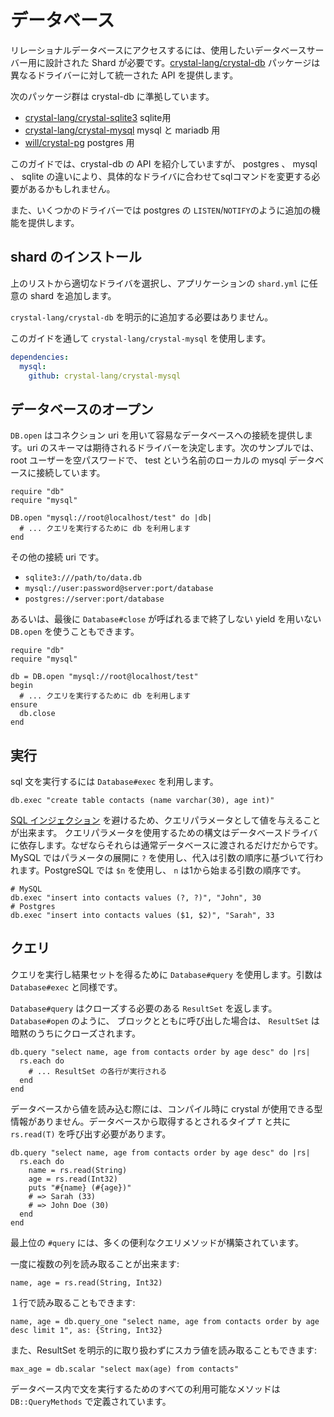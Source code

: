 # データベース

リレーショナルデータベースにアクセスするには、使用したいデータベースサーバー用に設計された Shard が必要です。[crystal-lang/crystal-db](https://github.com/crystal-lang/crystal-db) パッケージは異なるドライバーに対して統一された API を提供します。

次のパッケージ群は crystal-db に準拠しています。

* [crystal-lang/crystal-sqlite3](https://github.com/crystal-lang/crystal-sqlite3) sqlite用
* [crystal-lang/crystal-mysql](https://github.com/crystal-lang/crystal-mysql) mysql と mariadb 用
* [will/crystal-pg](https://github.com/will/crystal-pg) postgres 用

このガイドでは、crystal-db の API を紹介していますが、 postgres 、 mysql 、 sqlite の違いにより、具体的なドライバに合わせてsqlコマンドを変更する必要があるかもしれません。

また、いくつかのドライバーでは postgres の `LISTEN`/`NOTIFY`のように追加の機能を提供します。

## shard のインストール

上のリストから適切なドライバを選択し、アプリケーションの `shard.yml` に任意の shard を追加します。

`crystal-lang/crystal-db` を明示的に追加する必要はありません。

このガイドを通して `crystal-lang/crystal-mysql` を使用します。

```yaml
dependencies:
  mysql:
    github: crystal-lang/crystal-mysql
```

## データベースのオープン

`DB.open` はコネクション uri を用いて容易なデータベースへの接続を提供します。uri のスキーマは期待されるドライバーを決定します。次のサンプルでは、root ユーザーを空パスワードで、 test という名前のローカルの mysql データベースに接続しています。

```crystal
require "db"
require "mysql"

DB.open "mysql://root@localhost/test" do |db|
  # ... クエリを実行するために db を利用します
end
```

その他の接続 uri です。

* `sqlite3:///path/to/data.db`
* `mysql://user:password@server:port/database`
* `postgres://server:port/database`

あるいは、最後に `Database#close` が呼ばれるまで終了しない yield を用いない `DB.open` を使うこともできます。

```crystal
require "db"
require "mysql"

db = DB.open "mysql://root@localhost/test"
begin
  # ... クエリを実行するために db を利用します
ensure
  db.close
end
```

## 実行

sql 文を実行するには `Database#exec` を利用します。

```crystal
db.exec "create table contacts (name varchar(30), age int)"
```

[SQL インジェクション](https://owasp.org/www-community/attacks/SQL_Injection) を避けるため、クエリパラメータとして値を与えることが出来ます。
クエリパラメータを使用するための構文はデータベースドライバに依存します。なぜならそれらは通常データベースに渡されるだけだからです。MySQL ではパラメータの展開に `?` を使用し、代入は引数の順序に基づいて行われます。PostgreSQL では `$n` を使用し、 `n` は1から始まる引数の順序です。

```crystal
# MySQL
db.exec "insert into contacts values (?, ?)", "John", 30
# Postgres
db.exec "insert into contacts values ($1, $2)", "Sarah", 33
```

## クエリ

クエリを実行し結果セットを得るために `Database#query` を使用します。引数は `Database#exec` と同様です。

`Database#query` はクローズする必要のある `ResultSet` を返します。`Database#open` のように、 ブロックとともに呼び出した場合は、 `ResultSet` は暗黙のうちにクローズされます。

```crystal
db.query "select name, age from contacts order by age desc" do |rs|
  rs.each do
    # ... ResultSet の各行が実行される
  end
end
```

データベースから値を読み込む際には、コンパイル時に crystal が使用できる型情報がありません。データベースから取得するとされるタイプ `T` と共に `rs.read(T)` を呼び出す必要があります。

```crystal
db.query "select name, age from contacts order by age desc" do |rs|
  rs.each do
    name = rs.read(String)
    age = rs.read(Int32)
    puts "#{name} (#{age})"
    # => Sarah (33)
    # => John Doe (30)
  end
end
```

最上位の `#query` には、多くの便利なクエリメソッドが構築されています。

一度に複数の列を読み取ることが出来ます:

```crystal
name, age = rs.read(String, Int32)
```

１行で読み取ることもできます:

```crystal
name, age = db.query_one "select name, age from contacts order by age desc limit 1", as: {String, Int32}
```

また、ResultSet を明示的に取り扱わずにスカラ値を読み取ることもできます:

```crystal
max_age = db.scalar "select max(age) from contacts"
```

データベース内で文を実行するためのすべての利用可能なメソッドは `DB::QueryMethods` で定義されています。
